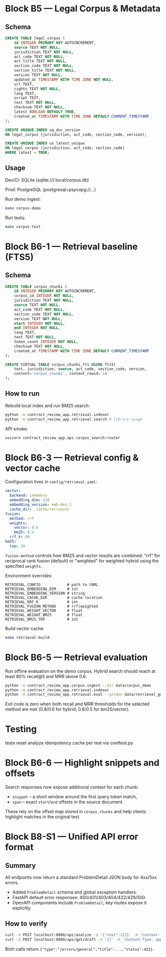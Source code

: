 # Block B5 — Legal Corpus & Metadata

## Schema

```sql
CREATE TABLE legal_corpus (
    id INTEGER PRIMARY KEY AUTOINCREMENT,
    source TEXT NOT NULL,
    jurisdiction TEXT NOT NULL,
    act_code TEXT NOT NULL,
    act_title TEXT NOT NULL,
    section_code TEXT NOT NULL,
    section_title TEXT NOT NULL,
    version TEXT NOT NULL,
    updated_at TIMESTAMP WITH TIME ZONE NOT NULL,
    url TEXT,
    rights TEXT NOT NULL,
    lang TEXT,
    script TEXT,
    text TEXT NOT NULL,
    checksum TEXT NOT NULL,
    latest BOOLEAN DEFAULT TRUE,
    created_at TIMESTAMP WITH TIME ZONE DEFAULT CURRENT_TIMESTAMP
);

CREATE UNIQUE INDEX uq_doc_version
ON legal_corpus (jurisdiction, act_code, section_code, version);

CREATE UNIQUE INDEX ux_latest_unique
ON legal_corpus (jurisdiction, act_code, section_code)
WHERE latest = TRUE;
```

## Usage

Dev/CI: SQLite (sqlite:///.local/corpus.db)

Prod: PostgreSQL (postgresql+psycopg://...)

Run demo ingest:

```bash
make corpus-demo
```

Run tests:

```bash
make corpus-test
```

# Block B6-1 — Retrieval baseline (FTS5)

## Schema

```sql
CREATE TABLE corpus_chunks (
    id INTEGER PRIMARY KEY AUTOINCREMENT,
    corpus_id INTEGER NOT NULL,
    jurisdiction TEXT NOT NULL,
    source TEXT NOT NULL,
    act_code TEXT NOT NULL,
    section_code TEXT NOT NULL,
    version TEXT NOT NULL,
    start INTEGER NOT NULL,
    end INTEGER NOT NULL,
    lang TEXT,
    text TEXT NOT NULL,
    token_count INTEGER NOT NULL,
    checksum TEXT NOT NULL,
    created_at TIMESTAMP WITH TIME ZONE DEFAULT CURRENT_TIMESTAMP
);

CREATE VIRTUAL TABLE corpus_chunks_fts USING fts5(
    text, jurisdiction, source, act_code, section_code, version,
    content='corpus_chunks', content_rowid='id'
);
```

## How to run

Rebuild local index and run BM25 search:

```bash
python -m contract_review_app.retrieval.indexer
python -m contract_review_app.retrieval.search # library usage
```

API smoke:

```bash
uvicorn contract_review_app.api.corpus_search:router
```

# Block B6-3 — Retrieval config & vector cache

Configuration lives in `config/retrieval.yaml`:

```yaml
vector:
  backend: inmemory
  embedding_dim: 128
  embedding_version: emb-dev-1
  cache_dir: .cache/retrieval
fusion:
  method: rrf
  weights:
    vector: 0.6
    bm25: 0.4
  rrf_k: 60
bm25:
  top: 10
```

`fusion.method` controls how BM25 and vector results are combined: "rrf" for
reciprocal rank fusion (default) or "weighted" for weighted hybrid using the
specified `weights`.

Environment overrides:

```
RETRIEVAL_CONFIG            # path to YAML
RETRIEVAL_EMBEDDING_DIM     # int
RETRIEVAL_EMBEDDING_VERSION # string
RETRIEVAL_CACHE_DIR         # cache location
RETRIEVAL_RRF_K             # int
RETRIEVAL_FUSION_METHOD     # rrf|weighted
RETRIEVAL_WEIGHT_VECTOR     # float
RETRIEVAL_WEIGHT_BM25       # float
RETRIEVAL_BM25_TOP          # int
```

Build vector cache:

```bash
make retrieval-build
```

# Block B6-5 — Retrieval evaluation

Run offline evaluation on the demo corpus. Hybrid search should reach at least
80% recall@5 and MRR above 0.6.

```bash
python -m contract_review_app.corpus.ingest --dir data/corpus_demo
python -m contract_review_app.retrieval.indexer
python -m contract_review_app.retrieval.eval --golden data/retrieval_golden.yaml --method hybrid --k 5
```

Exit code is zero when both recall and MRR thresholds for the selected method
are met (0.8/0.6 for hybrid, 0.6/0.5 for bm25/vector).

# Testing

tests reset analyze idempotency cache per test via conftest.py

# Block B6-6 — Highlight snippets and offsets

Search responses now expose additional context for each chunk:

* `snippet` – a short window around the first query token match,
* `span` – exact `start`/`end` offsets in the source document.

These rely on the offset map stored in `corpus_chunks` and help clients
highlight matches in the original text.

# Block B8-S1 — Unified API error format

## Summary

All endpoints now return a standard ProblemDetail JSON body for 4xx/5xx errors.

* Added `ProblemDetail` schema and global exception handlers.
* FastAPI default error responses: 400/401/403/404/422/429/500.
* OpenAPI components include `ProblemDetail`; key routes expose it explicitly.

## How to verify

```bash
curl -X POST localhost:8000/api/analyze -d '{"text":123}' -H 'Content-Type: application/json'
curl -X POST localhost:8000/api/gpt/draft -d '{}' -H 'Content-Type: application/json'
```

Both calls return `{"type":"/errors/general","title":...,"status":422}`.
